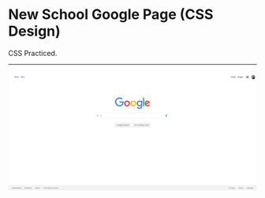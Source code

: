 # New School Google Page (CSS Design)
CSS Practiced.

---
![Index Page](/CSS/CSS-hw3/index.png "Index Page")